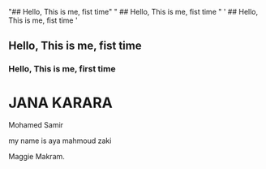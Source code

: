 "## Hello, This is me, fist time" 
" ## Hello, This is me, fist time " 
' ## Hello, This is me, fist time ' 
## Hello, This is me, fist time  
### Hello, This is me, first time  

JANA KARARA
=======

Mohamed Samir


my name is aya mahmoud zaki

Maggie Makram.




